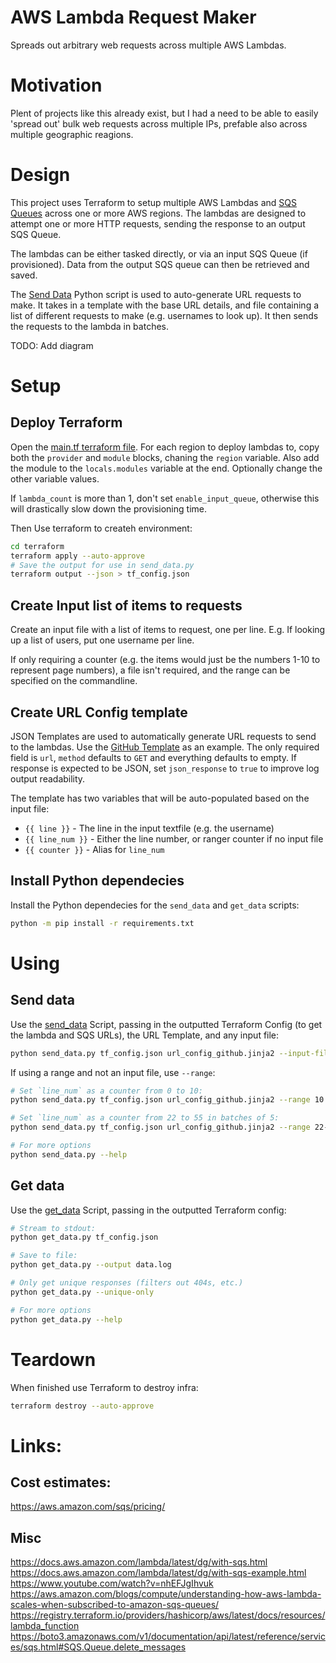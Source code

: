 # AWS Lambda Request Maker
Spreads out arbitrary web requests across multiple AWS Lambdas.

# Motivation
Plent of projects like this already exist, but I had a need to be able to easily 'spread out'
bulk web requests across multiple IPs, prefable also across multiple geographic reagions.

# Design
This project uses Terraform to setup multiple AWS Lambdas and [SQS Queues](https://docs.aws.amazon.com/lambda/latest/dg/with-sqs.html)
across one or more AWS regions. The lambdas are designed to attempt one or more HTTP requests, sending the response to an output SQS Queue.

The lambdas can be either tasked directly, or via an input SQS Queue (if provisioned). Data from the output SQS queue can then be retrieved and saved.

The [Send Data](./send_data.py) Python script is used to auto-generate URL requests to make. It takes in a template with the base URL details, and file containing a list of different requests to make (e.g. usernames to look up). It then sends the requests to the lambda in batches.

TODO: Add diagram


# Setup
## Deploy Terraform
Open the [main.tf terraform file](./terraform/main.tf). For each region to deploy lambdas to, copy both the `provider` and `module` blocks,
chaning the `region` variable. Also add the module to the `locals.modules` variable at the end. Optionally change the other variable values.

If `lambda_count` is more than 1, don't set `enable_input_queue`, otherwise this will drastically slow down the provisioning time.

Then Use terraform to createh environment:
```bash
cd terraform
terraform apply --auto-approve
# Save the output for use in send_data.py
terraform output --json > tf_config.json
```


## Create Input list of items to requests
Create an input file with a list of items to request, one per line.
E.g. If looking up a list of users, put one username per line.

If only requiring a counter (e.g. the items would just be the numbers 1-10 to represent page numbers), a file isn't required, and the range can be specified on the commandline.


## Create URL Config template
JSON Templates are used to automatically generate URL requests to send to the lambdas. Use the [GitHub Template](./url_config_github.jinja2) as an example. The only required field is `url`, `method` defaults to `GET` and everything defaults to empty. If response is expected to be JSON, set `json_response` to `true` to improve log output readability.

The template has two variables that will be auto-populated based on the input file:
 - `{{ line }}` - The line in the input textfile (e.g. the username)
 - `{{ line_num }}` - Either the line number, or ranger counter if no input file
 - `{{ counter }}` - Alias for `line_num`


## Install Python dependecies
Install the Python dependecies for the `send_data` and `get_data`
scripts:
```bash
python -m pip install -r requirements.txt
```

# Using
## Send data
Use the [send_data](./send_data.py) Script, passing in the outputted Terraform Config (to get the lambda and SQS URLs), the URL Template,
and any input file:
```bash
python send_data.py tf_config.json url_config_github.jinja2 --input-file users.txt
```

If using a range and not an input file, use `--range`:
```bash
# Set `line_num` as a counter from 0 to 10:
python send_data.py tf_config.json url_config_github.jinja2 --range 10

# Set `line_num` as a counter from 22 to 55 in batches of 5:
python send_data.py tf_config.json url_config_github.jinja2 --range 22-55 --batch-size 5

# For more options
python send_data.py --help
```

## Get data
Use the [get_data](./get_data.py) Script, passing in the outputted Terraform config:

```bash
# Stream to stdout:
python get_data.py tf_config.json

# Save to file:
python get_data.py --output data.log

# Only get unique responses (filters out 404s, etc.)
python get_data.py --unique-only

# For more options
python get_data.py --help
```

# Teardown
When finished use Terraform to destroy infra:
```bash
terraform destroy --auto-approve
```

# Links:
## Cost estimates:
https://aws.amazon.com/sqs/pricing/

## Misc
https://docs.aws.amazon.com/lambda/latest/dg/with-sqs.html
https://docs.aws.amazon.com/lambda/latest/dg/with-sqs-example.html
https://www.youtube.com/watch?v=nhEFJgIhvuk
https://aws.amazon.com/blogs/compute/understanding-how-aws-lambda-scales-when-subscribed-to-amazon-sqs-queues/
https://registry.terraform.io/providers/hashicorp/aws/latest/docs/resources/lambda_function
https://boto3.amazonaws.com/v1/documentation/api/latest/reference/services/sqs.html#SQS.Queue.delete_messages
